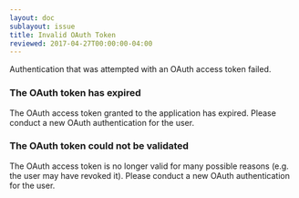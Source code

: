```yaml
---
layout: doc
sublayout: issue
title: Invalid OAuth Token
reviewed: 2017-04-27T00:00:00-04:00
---
```

Authentication that was attempted with an OAuth access token failed.

### The OAuth token has expired

The OAuth access token granted to the application has expired.
Please conduct a new OAuth authentication for the user.

### The OAuth token could not be validated

The OAuth access token is no longer valid for many possible reasons (e.g. the user may have revoked it).
Please conduct a new OAuth authentication for the user.
